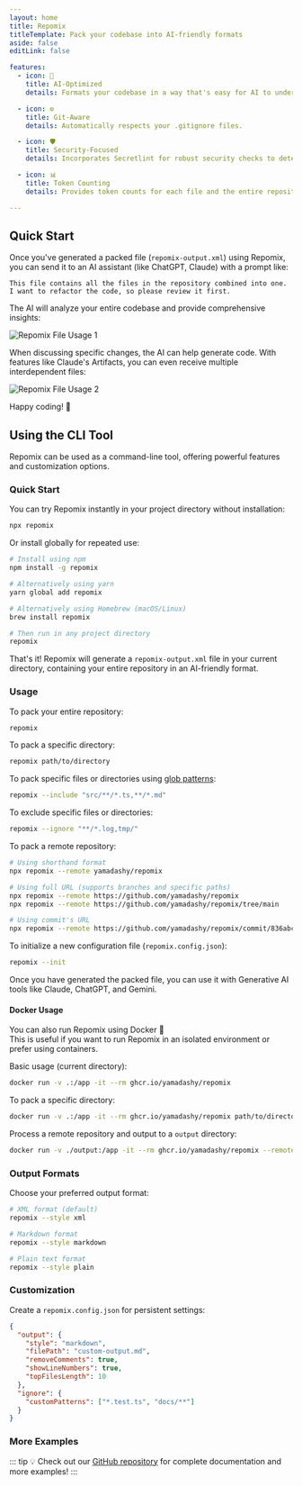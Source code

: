 ```yaml
---
layout: home
title: Repomix
titleTemplate: Pack your codebase into AI-friendly formats
aside: false
editLink: false

features:
  - icon: 🤖
    title: AI-Optimized
    details: Formats your codebase in a way that's easy for AI to understand and process.

  - icon: ⚙️
    title: Git-Aware
    details: Automatically respects your .gitignore files.

  - icon: 🛡️
    title: Security-Focused
    details: Incorporates Secretlint for robust security checks to detect and prevent inclusion of sensitive information.

  - icon: 📊
    title: Token Counting
    details: Provides token counts for each file and the entire repository, useful for LLM context limits.

---
```


<div class="cli-section">


## Quick Start

Once you've generated a packed file (`repomix-output.xml`) using Repomix, you can send it to an AI assistant (like ChatGPT, Claude) with a prompt like:

```
This file contains all the files in the repository combined into one.
I want to refactor the code, so please review it first.
```

The AI will analyze your entire codebase and provide comprehensive insights:

![Repomix File Usage 1](/images/docs/repomix-file-usage-1.png)

When discussing specific changes, the AI can help generate code. With features like Claude's Artifacts, you can even receive multiple interdependent files:

![Repomix File Usage 2](/images/docs/repomix-file-usage-2.png)

Happy coding! 🚀


## Using the CLI Tool

Repomix can be used as a command-line tool, offering powerful features and customization options.

### Quick Start

You can try Repomix instantly in your project directory without installation:

```bash
npx repomix
```

Or install globally for repeated use:

```bash
# Install using npm
npm install -g repomix

# Alternatively using yarn
yarn global add repomix

# Alternatively using Homebrew (macOS/Linux)
brew install repomix

# Then run in any project directory
repomix
```

That's it! Repomix will generate a `repomix-output.xml` file in your current directory, containing your entire repository in an AI-friendly format.



### Usage

To pack your entire repository:

```bash
repomix
```

To pack a specific directory:

```bash
repomix path/to/directory
```

To pack specific files or directories using [glob patterns](https://github.com/mrmlnc/fast-glob?tab=readme-ov-file#pattern-syntax):

```bash
repomix --include "src/**/*.ts,**/*.md"
```

To exclude specific files or directories:

```bash
repomix --ignore "**/*.log,tmp/"
```

To pack a remote repository:
```bash
# Using shorthand format
npx repomix --remote yamadashy/repomix

# Using full URL (supports branches and specific paths)
npx repomix --remote https://github.com/yamadashy/repomix
npx repomix --remote https://github.com/yamadashy/repomix/tree/main

# Using commit's URL
npx repomix --remote https://github.com/yamadashy/repomix/commit/836abcd7335137228ad77feb28655d85712680f1
```

To initialize a new configuration file (`repomix.config.json`):

```bash
repomix --init
```

Once you have generated the packed file, you can use it with Generative AI tools like Claude, ChatGPT, and Gemini.

#### Docker Usage

You can also run Repomix using Docker 🐳  
This is useful if you want to run Repomix in an isolated environment or prefer using containers.

Basic usage (current directory):

```bash
docker run -v .:/app -it --rm ghcr.io/yamadashy/repomix
```

To pack a specific directory:
```bash
docker run -v .:/app -it --rm ghcr.io/yamadashy/repomix path/to/directory
```

Process a remote repository and output to a `output` directory:

```bash
docker run -v ./output:/app -it --rm ghcr.io/yamadashy/repomix --remote https://github.com/yamadashy/repomix
```

### Output Formats

Choose your preferred output format:

```bash
# XML format (default)
repomix --style xml

# Markdown format
repomix --style markdown

# Plain text format
repomix --style plain
```

### Customization

Create a `repomix.config.json` for persistent settings:

```json
{
  "output": {
    "style": "markdown",
    "filePath": "custom-output.md",
    "removeComments": true,
    "showLineNumbers": true,
    "topFilesLength": 10
  },
  "ignore": {
    "customPatterns": ["*.test.ts", "docs/**"]
  }
}
```

### More Examples
::: tip
💡 Check out our [GitHub repository](https://github.com/yamadashy/repomix) for complete documentation and more examples!
:::

</div>
